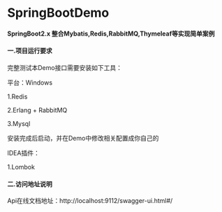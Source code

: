 # SpringBootDemo

#### SpringBoot2.x 整合Mybatis,Redis,RabbitMQ,Thymeleaf等实现简单案例

#### 一.项目运行要求
完整测试本Demo接口需要安装如下工具：

平台：Windows

1.Redis

2.Erlang + RabbitMQ

3.Mysql

安装完成后启动，并在Demo中修改相关配置成你自己的

IDEA插件：

1.Lombok


#### 二.访问地址说明

Api在线文档地址：http://localhost:9112/swagger-ui.html#/
